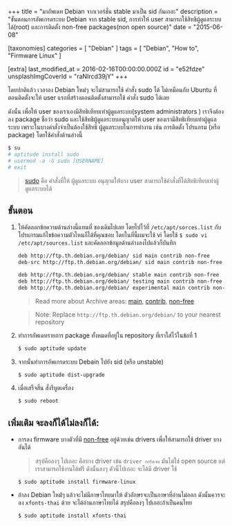 +++
title = "มาอัพเดท Debian จากเวอร์ชั่น stable มาเป็น sid กันเถอะ"
description = "ขั้นตอนการอัพเกรดระบบ Debian จาก stable sid, การทำให้ user สามารถใช้สิทธิผู้ดูแลระบบได้(root) และการติดตั้ง non-free packages(non open source)"
date = "2015-06-08"

[taxonomies]
categories = [ "Debian" ]
tags = [ "Debian", "How to", "Firmware Linux" ]

[extra]
last_modified_at = 2016-02-16T00:00:00.000Z
id = "e52fdze"
unsplashImgCoverId = "raNIrcd39jY"
+++

โดยปกติแล้ว เวลาลง Debian ใหม่ๆ จะไม่สามารถใช้ คำสั่ง sudo ได้ ไม่เหมือนกับ Ubuntu ที่ตอนติดตั้งจะให้ user แรกที่สร้างตอนติดตั้งสามารถใช้ คำสั่ง sudo ได้เลย

ดังนั้น เพื่อให้ user ของเราเองมีสิทธิเทียบเท่าผู้ดูแลระบบ(system administrators ) เราจึงต้องลง package ชื่อว่า sudo และใช้สิทธิผู้ดูแลระบบอนุญาตให้ user ของเรามีสิทธิเทียบเท่าผู้ดูแลระบบ เพราะในบางคำสั่งจำเป็นต้องใช้สิทธิ ผู้ดูแลระบบในการทำงาน เช่น การติดตั้ง โปรแกรม (หรือ package) โดยใช้คำสั่งด้านล่างนี้

```bash
$ su
# aptitude install sudo
# usermod -a -G sudo [USERNAME]
# exit
```

> [sudo](https://wiki.debian.org/sudo) คือ คำสั่งที่ให้ ผู้ดูแลระบบ อนุญาตให้่บาง user สามารถใช้คำสั่งที่ได้สิทธิเทียบเท่าผู้ดูแลระบบได้

## ขั้นตอน

1. ให้คัดลอกข้อความด้านล่างนี้แทนที่ ของเดิมไปเลย โดยไปไว้ที่ `/etc/apt/sorces.list` กับโปรแกรมแก้ไขข้อความตัวไหนก็ได้ที่คุณชอบ โดยในที่นี้ผมจะใช้ vi โดยใช้ `$ sudo vi /etc/apt/sources.list` และคัดลอกข้อมูลด้านล่างลงไปแล้วก็บันทึก

    ```bash
    deb http://ftp.th.debian.org/debian/ sid main contrib non-free
    deb-src http://ftp.th.debian.org/debian/ sid main contrib non-free

    deb http://ftp.th.debian.org/debian/ stable main contrib non-free
    deb http://ftp.th.debian.org/debian/ testing main contrib non-free
    deb http://ftp.th.debian.org/debian/ experimental main contrib non-free
    ```
    > Read more about Archive areas:
    > [main](https://www.debian.org/doc/debian-policy/ch-archive.html#s-main),
    > [contrib](https://www.debian.org/doc/debian-policy/ch-archive.html#s-contrib),
    > [non-free](https://www.debian.org/doc/debian-policy/ch-archive.html#s-non-free)

    > Note: Replace `http://ftp.th.debian.org/debian/` to your nearest repository

2. ทำการอัพเดทรายการ package ทั้งหมดที่อยู่ใน repository ที่เราใส่ไว้ในข้อที่ 1

    ```bash
    $ sudo aptitude update
    ```

2. จากนั้นทำการอัพเกรดระบบ Debain ไปยัง sid (หรือ unstable)

    ```bash
    $ sudo aptitude dist-upgrade
    ```
3. เมื่อเสร็จสิ้น สั่งรีบูตเครื่อง

    ```bash
    $ sudo reboot
    ```

## เพิ่มเติม จะลงก็ได้ไม่ลงก็ได้:

- การลง firmware บางตัวที่มี [non-free](https://www.debian.org/doc/debian-policy/ch-archive.html#s-non-free) อยู่ด้วยเช่น drivers เพื่อให้สามารถใช้ driver บางอันได้

    > สรุปคือลงๆ ไปเถอะ คือบาง driver เช่น `driver การ์ดจอ` มันไม่ใช่ open source แต่เราสามารถใช้งานได้ฟรี ดังนั้นลงๆ ตัวนี้ไปเถอะ จะได้มี driver ใช้

    ```
    $ sudo aptitude install firmware-linux
    ```

- ถ้าลง Debian ใหม่้ๆ แล้วจะไม่มีภาษาไทยมาให้ ตัวอักษรจะเป็นภาษาที่อ่านไม่ออก ดังนั้นควรจะลง `xfonts-thai` ด้วย จะได้อ่านภาษาไทยได้ สรุปคือลงๆ ไปเถอะถ้าเป็นคนไทย

    ```
    $ sudo aptitude install xfonts-thai
    ```
